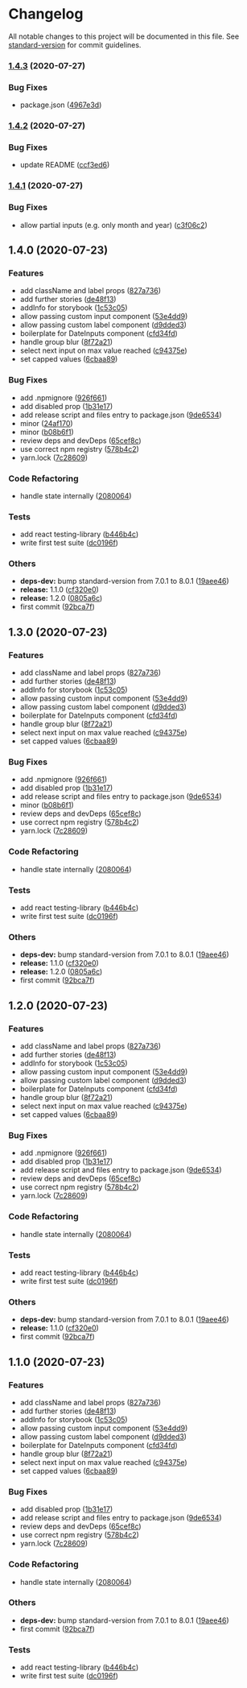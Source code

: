 # Changelog

All notable changes to this project will be documented in this file. See [standard-version](https://github.com/conventional-changelog/standard-version) for commit guidelines.

### [1.4.3](https://github.com/massierc/react-date-inputs/compare/v1.4.2...v1.4.3) (2020-07-27)


### Bug Fixes

* package.json ([4967e3d](https://github.com/massierc/react-date-inputs/commit/4967e3dea283ab12c61d17841bf311dfc29f20c0))

### [1.4.2](https://github.com/massierc/react-date-inputs/compare/v1.4.1...v1.4.2) (2020-07-27)


### Bug Fixes

* update README ([ccf3ed6](https://github.com/massierc/react-date-inputs/commit/ccf3ed68436523b6e84d3ee811d5c79eaa9ddb40))

### [1.4.1](https://github.com/massierc/react-date-inputs/compare/v1.4.0...v1.4.1) (2020-07-27)


### Bug Fixes

* allow partial inputs (e.g. only month and year) ([c3f06c2](https://github.com/massierc/react-date-inputs/commit/c3f06c20062511e69e981797aa368c2c5e71978a))

## 1.4.0 (2020-07-23)


### Features

* add className and label props ([827a736](https://github.com/massierc/react-date-inputs/commit/827a7360d778cd3e53d55fa076270d32c62ac1a5))
* add further stories ([de48f13](https://github.com/massierc/react-date-inputs/commit/de48f132a6e707dcd34f29762afd8cadc4fbbd08))
* addInfo for storybook ([1c53c05](https://github.com/massierc/react-date-inputs/commit/1c53c05d0864098bcb408fb39e788bb2a75a01f9))
* allow passing custom input component ([53e4dd9](https://github.com/massierc/react-date-inputs/commit/53e4dd9ee32ea7c1342b9bda759ea64b479b3928))
* allow passing custom label component ([d9dded3](https://github.com/massierc/react-date-inputs/commit/d9dded399299ae61ff88114dfeabcb499d415e54))
* boilerplate for DateInputs component ([cfd34fd](https://github.com/massierc/react-date-inputs/commit/cfd34fd9cc5581cea88f1b1d0775d18711539620))
* handle group blur ([8f72a21](https://github.com/massierc/react-date-inputs/commit/8f72a21dcbdce8ab798dd8bec99e6b799686a1da))
* select next input on max value reached ([c94375e](https://github.com/massierc/react-date-inputs/commit/c94375ed8c22f2f1ab94e301c7ac4eaabc4b9745))
* set capped values ([6cbaa89](https://github.com/massierc/react-date-inputs/commit/6cbaa8968de930e86e9169670b91b68e548a6f4b))


### Bug Fixes

* add .npmignore ([926f661](https://github.com/massierc/react-date-inputs/commit/926f661dfdb58de0094b5c254cca1f404ca25e5f))
* add disabled prop ([1b31e17](https://github.com/massierc/react-date-inputs/commit/1b31e17e20f0634c7c586c950630793c3348474d))
* add release script and files entry to package.json ([9de6534](https://github.com/massierc/react-date-inputs/commit/9de65348b0b52b43206de5ebbb22ff6c3d15e49a))
* minor ([24af170](https://github.com/massierc/react-date-inputs/commit/24af1702dd635e9e36a94d27851c2c19953d8b7c))
* minor ([b08b6f1](https://github.com/massierc/react-date-inputs/commit/b08b6f151c3eec449922ce71b9d4a1eca32b73fc))
* review deps and devDeps ([65cef8c](https://github.com/massierc/react-date-inputs/commit/65cef8c7680b8a422e19825cd48a7880ed2669ed))
* use correct npm registry ([578b4c2](https://github.com/massierc/react-date-inputs/commit/578b4c22b49e0b9b90ba87c22285128129f3e098))
* yarn.lock ([7c28609](https://github.com/massierc/react-date-inputs/commit/7c28609dcba8abc6787b7cab413625460334ef3c))


### Code Refactoring

* handle state internally ([2080064](https://github.com/massierc/react-date-inputs/commit/208006430f0eba228b5be95ac46d15e9226c42ef))


### Tests

* add react testing-library ([b446b4c](https://github.com/massierc/react-date-inputs/commit/b446b4c58cb72f399f7566f3f4c9909d6aa33ff3))
* write first test suite ([dc0196f](https://github.com/massierc/react-date-inputs/commit/dc0196ff7d8febd341493153a337b847ce3cdd02))


### Others

* **deps-dev:** bump standard-version from 7.0.1 to 8.0.1 ([19aee46](https://github.com/massierc/react-date-inputs/commit/19aee4609aa8b5a3af91e0fcb1cb9f42951fbfd0))
* **release:** 1.1.0 ([cf320e0](https://github.com/massierc/react-date-inputs/commit/cf320e0952c21e2c5c058168016fa92438f49cae))
* **release:** 1.2.0 ([0805a6c](https://github.com/massierc/react-date-inputs/commit/0805a6cd97fb3efdc1e25891058757810f4dde53))
* first commit ([92bca7f](https://github.com/massierc/react-date-inputs/commit/92bca7fdb0056c75fdd6052ea3f9f7cde9918f50))

## 1.3.0 (2020-07-23)


### Features

* add className and label props ([827a736](https://github.com/massierc/react-date-inputs/commit/827a7360d778cd3e53d55fa076270d32c62ac1a5))
* add further stories ([de48f13](https://github.com/massierc/react-date-inputs/commit/de48f132a6e707dcd34f29762afd8cadc4fbbd08))
* addInfo for storybook ([1c53c05](https://github.com/massierc/react-date-inputs/commit/1c53c05d0864098bcb408fb39e788bb2a75a01f9))
* allow passing custom input component ([53e4dd9](https://github.com/massierc/react-date-inputs/commit/53e4dd9ee32ea7c1342b9bda759ea64b479b3928))
* allow passing custom label component ([d9dded3](https://github.com/massierc/react-date-inputs/commit/d9dded399299ae61ff88114dfeabcb499d415e54))
* boilerplate for DateInputs component ([cfd34fd](https://github.com/massierc/react-date-inputs/commit/cfd34fd9cc5581cea88f1b1d0775d18711539620))
* handle group blur ([8f72a21](https://github.com/massierc/react-date-inputs/commit/8f72a21dcbdce8ab798dd8bec99e6b799686a1da))
* select next input on max value reached ([c94375e](https://github.com/massierc/react-date-inputs/commit/c94375ed8c22f2f1ab94e301c7ac4eaabc4b9745))
* set capped values ([6cbaa89](https://github.com/massierc/react-date-inputs/commit/6cbaa8968de930e86e9169670b91b68e548a6f4b))


### Bug Fixes

* add .npmignore ([926f661](https://github.com/massierc/react-date-inputs/commit/926f661dfdb58de0094b5c254cca1f404ca25e5f))
* add disabled prop ([1b31e17](https://github.com/massierc/react-date-inputs/commit/1b31e17e20f0634c7c586c950630793c3348474d))
* add release script and files entry to package.json ([9de6534](https://github.com/massierc/react-date-inputs/commit/9de65348b0b52b43206de5ebbb22ff6c3d15e49a))
* minor ([b08b6f1](https://github.com/massierc/react-date-inputs/commit/b08b6f151c3eec449922ce71b9d4a1eca32b73fc))
* review deps and devDeps ([65cef8c](https://github.com/massierc/react-date-inputs/commit/65cef8c7680b8a422e19825cd48a7880ed2669ed))
* use correct npm registry ([578b4c2](https://github.com/massierc/react-date-inputs/commit/578b4c22b49e0b9b90ba87c22285128129f3e098))
* yarn.lock ([7c28609](https://github.com/massierc/react-date-inputs/commit/7c28609dcba8abc6787b7cab413625460334ef3c))


### Code Refactoring

* handle state internally ([2080064](https://github.com/massierc/react-date-inputs/commit/208006430f0eba228b5be95ac46d15e9226c42ef))


### Tests

* add react testing-library ([b446b4c](https://github.com/massierc/react-date-inputs/commit/b446b4c58cb72f399f7566f3f4c9909d6aa33ff3))
* write first test suite ([dc0196f](https://github.com/massierc/react-date-inputs/commit/dc0196ff7d8febd341493153a337b847ce3cdd02))


### Others

* **deps-dev:** bump standard-version from 7.0.1 to 8.0.1 ([19aee46](https://github.com/massierc/react-date-inputs/commit/19aee4609aa8b5a3af91e0fcb1cb9f42951fbfd0))
* **release:** 1.1.0 ([cf320e0](https://github.com/massierc/react-date-inputs/commit/cf320e0952c21e2c5c058168016fa92438f49cae))
* **release:** 1.2.0 ([0805a6c](https://github.com/massierc/react-date-inputs/commit/0805a6cd97fb3efdc1e25891058757810f4dde53))
* first commit ([92bca7f](https://github.com/massierc/react-date-inputs/commit/92bca7fdb0056c75fdd6052ea3f9f7cde9918f50))

## 1.2.0 (2020-07-23)


### Features

* add className and label props ([827a736](https://github.com/massierc/react-date-inputs/commit/827a7360d778cd3e53d55fa076270d32c62ac1a5))
* add further stories ([de48f13](https://github.com/massierc/react-date-inputs/commit/de48f132a6e707dcd34f29762afd8cadc4fbbd08))
* addInfo for storybook ([1c53c05](https://github.com/massierc/react-date-inputs/commit/1c53c05d0864098bcb408fb39e788bb2a75a01f9))
* allow passing custom input component ([53e4dd9](https://github.com/massierc/react-date-inputs/commit/53e4dd9ee32ea7c1342b9bda759ea64b479b3928))
* allow passing custom label component ([d9dded3](https://github.com/massierc/react-date-inputs/commit/d9dded399299ae61ff88114dfeabcb499d415e54))
* boilerplate for DateInputs component ([cfd34fd](https://github.com/massierc/react-date-inputs/commit/cfd34fd9cc5581cea88f1b1d0775d18711539620))
* handle group blur ([8f72a21](https://github.com/massierc/react-date-inputs/commit/8f72a21dcbdce8ab798dd8bec99e6b799686a1da))
* select next input on max value reached ([c94375e](https://github.com/massierc/react-date-inputs/commit/c94375ed8c22f2f1ab94e301c7ac4eaabc4b9745))
* set capped values ([6cbaa89](https://github.com/massierc/react-date-inputs/commit/6cbaa8968de930e86e9169670b91b68e548a6f4b))


### Bug Fixes

* add .npmignore ([926f661](https://github.com/massierc/react-date-inputs/commit/926f661dfdb58de0094b5c254cca1f404ca25e5f))
* add disabled prop ([1b31e17](https://github.com/massierc/react-date-inputs/commit/1b31e17e20f0634c7c586c950630793c3348474d))
* add release script and files entry to package.json ([9de6534](https://github.com/massierc/react-date-inputs/commit/9de65348b0b52b43206de5ebbb22ff6c3d15e49a))
* review deps and devDeps ([65cef8c](https://github.com/massierc/react-date-inputs/commit/65cef8c7680b8a422e19825cd48a7880ed2669ed))
* use correct npm registry ([578b4c2](https://github.com/massierc/react-date-inputs/commit/578b4c22b49e0b9b90ba87c22285128129f3e098))
* yarn.lock ([7c28609](https://github.com/massierc/react-date-inputs/commit/7c28609dcba8abc6787b7cab413625460334ef3c))


### Code Refactoring

* handle state internally ([2080064](https://github.com/massierc/react-date-inputs/commit/208006430f0eba228b5be95ac46d15e9226c42ef))


### Tests

* add react testing-library ([b446b4c](https://github.com/massierc/react-date-inputs/commit/b446b4c58cb72f399f7566f3f4c9909d6aa33ff3))
* write first test suite ([dc0196f](https://github.com/massierc/react-date-inputs/commit/dc0196ff7d8febd341493153a337b847ce3cdd02))


### Others

* **deps-dev:** bump standard-version from 7.0.1 to 8.0.1 ([19aee46](https://github.com/massierc/react-date-inputs/commit/19aee4609aa8b5a3af91e0fcb1cb9f42951fbfd0))
* **release:** 1.1.0 ([cf320e0](https://github.com/massierc/react-date-inputs/commit/cf320e0952c21e2c5c058168016fa92438f49cae))
* first commit ([92bca7f](https://github.com/massierc/react-date-inputs/commit/92bca7fdb0056c75fdd6052ea3f9f7cde9918f50))

## 1.1.0 (2020-07-23)


### Features

* add className and label props ([827a736](https://github.com/massierc/react-date-inputs/commit/827a7360d778cd3e53d55fa076270d32c62ac1a5))
* add further stories ([de48f13](https://github.com/massierc/react-date-inputs/commit/de48f132a6e707dcd34f29762afd8cadc4fbbd08))
* addInfo for storybook ([1c53c05](https://github.com/massierc/react-date-inputs/commit/1c53c05d0864098bcb408fb39e788bb2a75a01f9))
* allow passing custom input component ([53e4dd9](https://github.com/massierc/react-date-inputs/commit/53e4dd9ee32ea7c1342b9bda759ea64b479b3928))
* allow passing custom label component ([d9dded3](https://github.com/massierc/react-date-inputs/commit/d9dded399299ae61ff88114dfeabcb499d415e54))
* boilerplate for DateInputs component ([cfd34fd](https://github.com/massierc/react-date-inputs/commit/cfd34fd9cc5581cea88f1b1d0775d18711539620))
* handle group blur ([8f72a21](https://github.com/massierc/react-date-inputs/commit/8f72a21dcbdce8ab798dd8bec99e6b799686a1da))
* select next input on max value reached ([c94375e](https://github.com/massierc/react-date-inputs/commit/c94375ed8c22f2f1ab94e301c7ac4eaabc4b9745))
* set capped values ([6cbaa89](https://github.com/massierc/react-date-inputs/commit/6cbaa8968de930e86e9169670b91b68e548a6f4b))


### Bug Fixes

* add disabled prop ([1b31e17](https://github.com/massierc/react-date-inputs/commit/1b31e17e20f0634c7c586c950630793c3348474d))
* add release script and files entry to package.json ([9de6534](https://github.com/massierc/react-date-inputs/commit/9de65348b0b52b43206de5ebbb22ff6c3d15e49a))
* review deps and devDeps ([65cef8c](https://github.com/massierc/react-date-inputs/commit/65cef8c7680b8a422e19825cd48a7880ed2669ed))
* use correct npm registry ([578b4c2](https://github.com/massierc/react-date-inputs/commit/578b4c22b49e0b9b90ba87c22285128129f3e098))
* yarn.lock ([7c28609](https://github.com/massierc/react-date-inputs/commit/7c28609dcba8abc6787b7cab413625460334ef3c))


### Code Refactoring

* handle state internally ([2080064](https://github.com/massierc/react-date-inputs/commit/208006430f0eba228b5be95ac46d15e9226c42ef))


### Others

* **deps-dev:** bump standard-version from 7.0.1 to 8.0.1 ([19aee46](https://github.com/massierc/react-date-inputs/commit/19aee4609aa8b5a3af91e0fcb1cb9f42951fbfd0))
* first commit ([92bca7f](https://github.com/massierc/react-date-inputs/commit/92bca7fdb0056c75fdd6052ea3f9f7cde9918f50))


### Tests

* add react testing-library ([b446b4c](https://github.com/massierc/react-date-inputs/commit/b446b4c58cb72f399f7566f3f4c9909d6aa33ff3))
* write first test suite ([dc0196f](https://github.com/massierc/react-date-inputs/commit/dc0196ff7d8febd341493153a337b847ce3cdd02))
